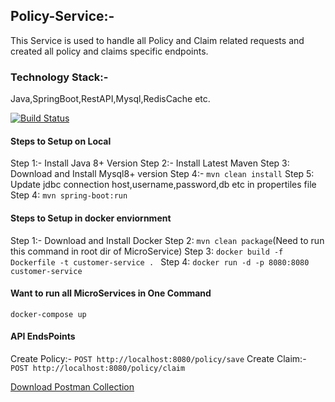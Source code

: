## Policy-Service:-
This Service is used to handle all Policy and Claim related requests and created all policy and claims specific endpoints.
### Technology Stack:-
 Java,SpringBoot,RestAPI,Mysql,RedisCache etc.

[![Build Status](https://travis-ci.org/joemccann/dillinger.svg?branch=master)](https://travis-ci.org/joemccann/dillinger)

#### Steps to Setup on Local
 Step 1:- Install Java 8+ Version
 Step 2:- Install Latest Maven
 Step 3:   Download and Install Mysql8+ version
 Step 4:-  ```mvn clean install```
 Step 5:  Update jdbc connection host,username,password,db etc in propertiles file
 Step 4: ```mvn spring-boot:run```
#### Steps to Setup in docker enviornment
 Step 1:- Download and Install Docker
 Step 2:  ``` mvn clean package ```(Need to run this command in root dir of MicroService)
 Step 3:  ```docker build -f Dockerfile -t customer-service . ```
Step 4:   ```docker run -d -p 8080:8080 customer-service```
#### Want to run all MicroServices in One Command
```docker-compose up```

#### API EndsPoints
Create Policy:- ```POST http://localhost:8080/policy/save```
Create Claim:- ```POST http://localhost:8080/policy/claim```

[Download Postman Collection](https://nodejs.org/)